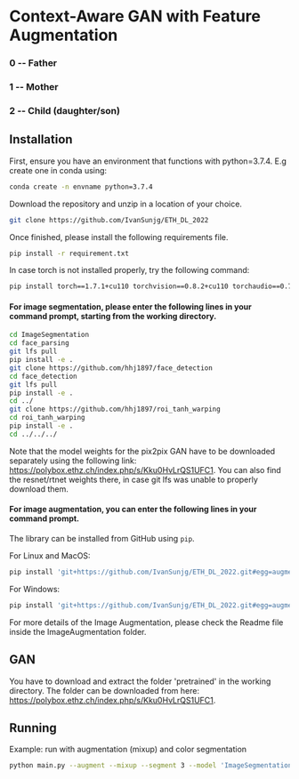 # Context-Aware GAN with Feature Augmentation

### 0 -- Father
### 1 -- Mother
### 2 -- Child (daughter/son)

## Installation
First, ensure you have an environment that functions with python=3.7.4. E.g create one in conda using:
```bash
conda create -n envname python=3.7.4
```

Download the repository and unzip in a location of your choice.
```bash
git clone https://github.com/IvanSunjg/ETH_DL_2022
```

Once finished, please install the following requirements file.
```bash
pip install -r requirement.txt
```
In case torch is not installed properly, try the following command:
```bash
pip install torch==1.7.1+cu110 torchvision==0.8.2+cu110 torchaudio==0.7.2 -f https://download.pytorch.org/whl/torch_stable.html
```

#### For image segmentation, please enter the following lines in your command prompt, starting from the working directory.
```bash
cd ImageSegmentation
cd face_parsing
git lfs pull
pip install -e .
git clone https://github.com/hhj1897/face_detection
cd face_detection
git lfs pull
pip install -e .
cd ../
git clone https://github.com/hhj1897/roi_tanh_warping
cd roi_tanh_warping
pip install -e .
cd ../../../
```
Note that the model weights for the pix2pix GAN have to be downloaded separately using the following link: https://polybox.ethz.ch/index.php/s/Kku0HvLrQS1UFC1.
You can also find the resnet/rtnet weights there, in case git lfs was unable to properly download them.

#### For image augmentation, you can enter the following lines in your command prompt.

The library can be installed from GitHub using `pip`.

For Linux and MacOS:
```bash
pip install 'git+https://github.com/IvanSunjg/ETH_DL_2022.git#egg=augmentations&subdirectory=ImageAugmentation'
```

For Windows:
```bash
pip install 'git+https://github.com/IvanSunjg/ETH_DL_2022.git#egg=augmentations^&subdirectory=ImageAugmentation'
```
For more details of the Image Augmentation, please check the Readme file inside the ImageAugmentation folder.

## GAN

You have to download and extract the folder 'pretrained' in the working directory. The folder can be downloaded from here: https://polybox.ethz.ch/index.php/s/Kku0HvLrQS1UFC1.


## Running

Example: run with augmentation (mixup) and color segmentation
```bash
python main.py --augment --mixup --segment 3 --model 'ImageSegmentation/pix2pixGAN/models/model_seg2_256.h5'
```
